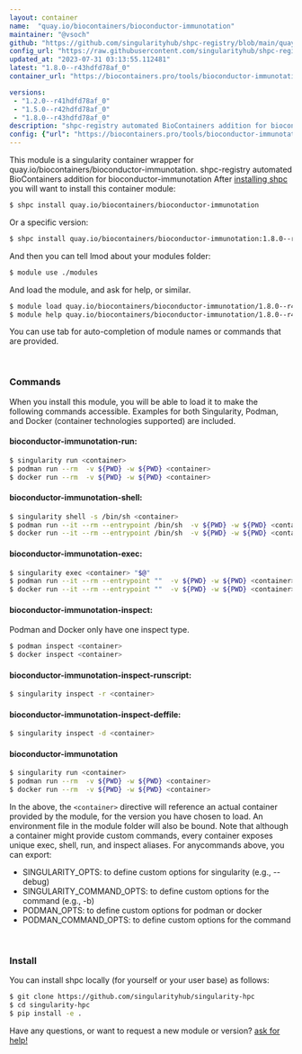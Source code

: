 ```yaml
---
layout: container
name:  "quay.io/biocontainers/bioconductor-immunotation"
maintainer: "@vsoch"
github: "https://github.com/singularityhub/shpc-registry/blob/main/quay.io/biocontainers/bioconductor-immunotation/container.yaml"
config_url: "https://raw.githubusercontent.com/singularityhub/shpc-registry/main/quay.io/biocontainers/bioconductor-immunotation/container.yaml"
updated_at: "2023-07-31 03:13:55.112481"
latest: "1.8.0--r43hdfd78af_0"
container_url: "https://biocontainers.pro/tools/bioconductor-immunotation"

versions:
 - "1.2.0--r41hdfd78af_0"
 - "1.5.0--r42hdfd78af_0"
 - "1.8.0--r43hdfd78af_0"
description: "shpc-registry automated BioContainers addition for bioconductor-immunotation"
config: {"url": "https://biocontainers.pro/tools/bioconductor-immunotation", "maintainer": "@vsoch", "description": "shpc-registry automated BioContainers addition for bioconductor-immunotation", "latest": {"1.8.0--r43hdfd78af_0": "sha256:6a9944474ed9ffa9ca28d4acdf55c6d6a251a0841bef1ace702d763e9d764999"}, "tags": {"1.2.0--r41hdfd78af_0": "sha256:b732c09d77e45f841d3fdf45aa6f56e44e61ed5cd818ac5ea460912c05044e41", "1.5.0--r42hdfd78af_0": "sha256:5c9f001b71021ae9d076a8602c39a19267e2d9c148127fa30b6e4422582655d4", "1.8.0--r43hdfd78af_0": "sha256:6a9944474ed9ffa9ca28d4acdf55c6d6a251a0841bef1ace702d763e9d764999"}, "docker": "quay.io/biocontainers/bioconductor-immunotation"}
---
```


This module is a singularity container wrapper for quay.io/biocontainers/bioconductor-immunotation.
shpc-registry automated BioContainers addition for bioconductor-immunotation
After [installing shpc](#install) you will want to install this container module:


```bash
$ shpc install quay.io/biocontainers/bioconductor-immunotation
```

Or a specific version:

```bash
$ shpc install quay.io/biocontainers/bioconductor-immunotation:1.8.0--r43hdfd78af_0
```

And then you can tell lmod about your modules folder:

```bash
$ module use ./modules
```

And load the module, and ask for help, or similar.

```bash
$ module load quay.io/biocontainers/bioconductor-immunotation/1.8.0--r43hdfd78af_0
$ module help quay.io/biocontainers/bioconductor-immunotation/1.8.0--r43hdfd78af_0
```

You can use tab for auto-completion of module names or commands that are provided.

<br>

### Commands

When you install this module, you will be able to load it to make the following commands accessible.
Examples for both Singularity, Podman, and Docker (container technologies supported) are included.

#### bioconductor-immunotation-run:

```bash
$ singularity run <container>
$ podman run --rm  -v ${PWD} -w ${PWD} <container>
$ docker run --rm  -v ${PWD} -w ${PWD} <container>
```

#### bioconductor-immunotation-shell:

```bash
$ singularity shell -s /bin/sh <container>
$ podman run --it --rm --entrypoint /bin/sh  -v ${PWD} -w ${PWD} <container>
$ docker run --it --rm --entrypoint /bin/sh  -v ${PWD} -w ${PWD} <container>
```

#### bioconductor-immunotation-exec:

```bash
$ singularity exec <container> "$@"
$ podman run --it --rm --entrypoint ""  -v ${PWD} -w ${PWD} <container> "$@"
$ docker run --it --rm --entrypoint ""  -v ${PWD} -w ${PWD} <container> "$@"
```

#### bioconductor-immunotation-inspect:

Podman and Docker only have one inspect type.

```bash
$ podman inspect <container>
$ docker inspect <container>
```

#### bioconductor-immunotation-inspect-runscript:

```bash
$ singularity inspect -r <container>
```

#### bioconductor-immunotation-inspect-deffile:

```bash
$ singularity inspect -d <container>
```



#### bioconductor-immunotation

```bash
$ singularity run <container>
$ podman run --rm  -v ${PWD} -w ${PWD} <container>
$ docker run --rm  -v ${PWD} -w ${PWD} <container>
```


In the above, the `<container>` directive will reference an actual container provided
by the module, for the version you have chosen to load. An environment file in the
module folder will also be bound. Note that although a container
might provide custom commands, every container exposes unique exec, shell, run, and
inspect aliases. For anycommands above, you can export:

 - SINGULARITY_OPTS: to define custom options for singularity (e.g., --debug)
 - SINGULARITY_COMMAND_OPTS: to define custom options for the command (e.g., -b)
 - PODMAN_OPTS: to define custom options for podman or docker
 - PODMAN_COMMAND_OPTS: to define custom options for the command

<br>

### Install

You can install shpc locally (for yourself or your user base) as follows:

```bash
$ git clone https://github.com/singularityhub/singularity-hpc
$ cd singularity-hpc
$ pip install -e .
```

Have any questions, or want to request a new module or version? [ask for help!](https://github.com/singularityhub/singularity-hpc/issues)